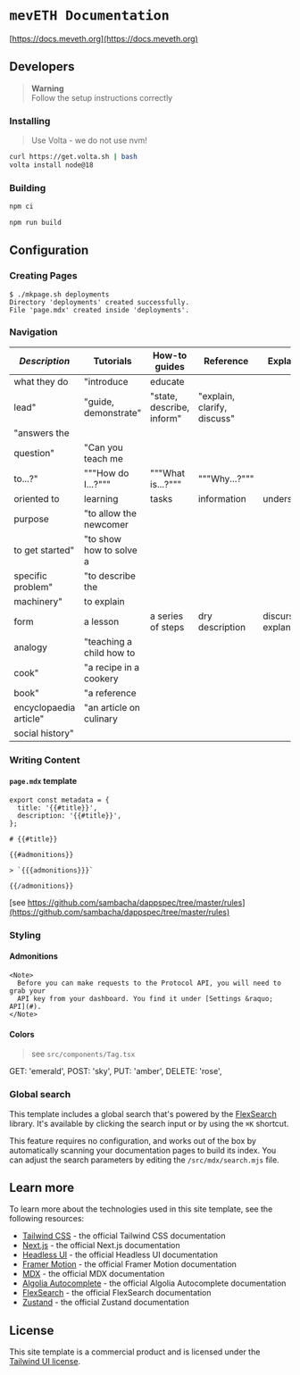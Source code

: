# `mevETH Documentation`

[https://docs.meveth.org](https://docs.meveth.org)

## Developers

> **Warning**  
> Follow the setup instructions correctly

### Installing

> Use Volta - we do not use nvm!

```bash
curl https://get.volta.sh | bash
volta install node@18
```

### Building

```bash
npm ci
```

```bash
npm run build
```

## Configuration

### Creating Pages

```console
$ ./mkpage.sh deployments
Directory 'deployments' created successfully.
File 'page.mdx' created inside 'deployments'.
```

### Navigation 

 | *Description*          | **Tutorials**            | **How-to guides**         | **Reference**               | **Explanation**        |
|------------------------|--------------------------|---------------------------|-----------------------------|------------------------|
| what they do           | "introduce               | educate                   |                             |                        |
| lead"                  | "guide, demonstrate"     | "state, describe, inform" | "explain, clarify, discuss" |                        |
| "answers the           |                          |                           |                             |                        |
| question"              | "Can you teach me        |                           |                             |                        |
| to...?"                | """How do I...?"""       | """What is...?"""         | """Why...?"""               |                        |
| oriented to            | learning                 | tasks                     | information                 | understanding          |
| purpose                | "to allow the newcomer   |                           |                             |                        |
| to get started"        | "to show how to solve a  |                           |                             |                        |
| specific problem"      | "to describe the         |                           |                             |                        |
| machinery"             | to explain               |                           |                             |                        |
| form                   | a lesson                 | a series of steps         | dry description             | discursive explanation |
| analogy                | "teaching a child how to |                           |                             |                        |
| cook"                  | "a recipe in a cookery   |                           |                             |                        |
| book"                  | "a reference             |                           |                             |                        |
| encyclopaedia article" | "an article on culinary  |                           |                             |                        |
| social history"        |                          |                           |                             |                        |


### Writing Content

#### `page.mdx` template

```mdx
export const metadata = {
  title: '{{#title}}',
  description: '{{#title}}',
};

# {{#title}}

{{#admonitions}}

> `{{{admonitions}}}`

{{/admonitions}}
```

[see https://github.com/sambacha/dappspec/tree/master/rules](https://github.com/sambacha/dappspec/tree/master/rules)

### Styling

#### Admonitions

```mdx
<Note>
  Before you can make requests to the Protocol API, you will need to grab your
  API key from your dashboard. You find it under [Settings &raquo; API](#).
</Note>
```

#### Colors

> see `src/components/Tag.tsx`

GET: 'emerald',
POST: 'sky',
PUT: 'amber',
DELETE: 'rose',

### Global search

This template includes a global search that's powered by the [FlexSearch](https://github.com/nextapps-de/flexsearch) library. It's available by clicking the search input or by using the `⌘K` shortcut.

This feature requires no configuration, and works out of the box by automatically scanning your documentation pages to build its index. You can adjust the search parameters by editing the `/src/mdx/search.mjs` file.

## Learn more

To learn more about the technologies used in this site template, see the following resources:

- [Tailwind CSS](https://tailwindcss.com/docs) - the official Tailwind CSS documentation
- [Next.js](https://nextjs.org/docs) - the official Next.js documentation
- [Headless UI](https://headlessui.dev) - the official Headless UI documentation
- [Framer Motion](https://www.framer.com/docs/) - the official Framer Motion documentation
- [MDX](https://mdxjs.com/) - the official MDX documentation
- [Algolia Autocomplete](https://www.algolia.com/doc/ui-libraries/autocomplete/introduction/what-is-autocomplete/) - the official Algolia Autocomplete documentation
- [FlexSearch](https://github.com/nextapps-de/flexsearch) - the official FlexSearch documentation
- [Zustand](https://docs.pmnd.rs/zustand/getting-started/introduction) - the official Zustand documentation

## License

This site template is a commercial product and is licensed under the [Tailwind UI license](https://tailwindui.com/license).
